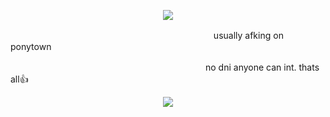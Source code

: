 <p align="center">
<img src=https://i.postimg.cc/T12hr94Z/Untitled100-20250920174947.png>

ㅤㅤㅤㅤㅤㅤㅤㅤㅤㅤㅤㅤㅤㅤ  ㅤㅤㅤㅤㅤㅤ ㅤㅤㅤ  ㅤ usually afking on ponytown

ㅤㅤㅤㅤㅤㅤㅤㅤㅤㅤㅤㅤㅤㅤㅤㅤ  ㅤㅤㅤㅤ  ㅤ   ㅤㅤ no dni anyone can int. thats all👍
</p>

<p align="center">
 <img src=https://i.postimg.cc/HnqZvdJM/Untitled101-20250920212621.png>
</p>
